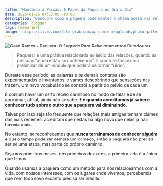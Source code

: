 ```yaml
---
title: "Mantendo a Paixão: O Papel da Paquera no Dia a Dia"
date: 2025-01-26 04:58:00 -03:00
description: "Descubra como a paquera pode manter a chama acesa nos relacionamentos."
categories: blogger
tags: [memories]
image: "https://i1.wp.com/film-grab.com/wp-content/uploads/photo-gallery/30%20(355).jpg?resize=600,338"
---
```


![Gean Ramos - Paquera: O Segredo Para Relacionamentos Duradouros](https://i1.wp.com/img.freepik.com/fotos-premium/grupo-de-amigos-uma-festa_53876-73133.jpg?resize=600,338)


> Paquerar é uma prática relacionada ao início das relações, quando as pessoas “ainda estão se conhecendo”. É como se fosse uma preliminar de
> um vínculo que poderá se tornar “sério”.

Durante esse período, as palavras e os demais contatos são experimentados e inventados, e vamos descobrindo que sensações nos trazem. Um novo vocabulário se constrói a partir do prévio de cada um.

É comum haver um certo receio carinhoso no modo de falar e de se aproximar, afinal, ainda não se sabe. **E é quando acreditamos já saber e conhecer tudo sobre o outro que a paquera vai diminuindo.**

Talvez por isso seja tão frequente que relações mais antigas tenham ciúmes das mais recentes: acreditam que nestas há algo novo que nelas já não haveria mais.

No entanto, se reconhecemos que **nunca terminamos de conhecer alguém** e que o tempo pode ser sempre um começo, então a paquera não precisa ser só uma etapa, mas parte do próprio caminho.

Seja nos primeiros meses, nos primeiros dez anos, a primeira vida é a única que temos.

Quando usamos a paquera como um método para nos relacionarmos com a vida, com nossos interesses, com os lugares onde vivemos, percebemos que nem todo novo encanto precisa ser inédito.
